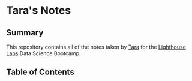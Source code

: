 # Tara's Notes
## Summary 

This repository contains all of the notes taken by [Tara](https://github.com/tahi68) for the [Lighthouse Labs](https://www.lighthouselabs.ca/) Data Science Bootcamp.
## Table of Contents
